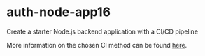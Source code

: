 # auth-node-app16

Create a starter Node.js backend application with a CI/CD pipeline

More information on the chosen CI method can be found [here](https://github.com/intive-RedHat-Devex-demo/auth-node-app16/blob/main/CI.md).
